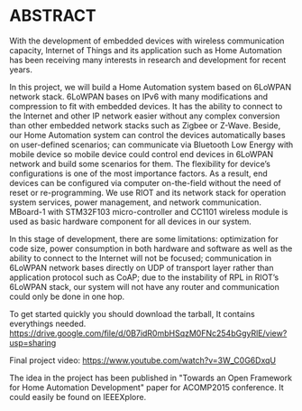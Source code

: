 ABSTRACT
==========
With the development of embedded devices with wireless communication capacity, Internet of Things and its application such as Home Automation has been receiving many interests in research and development for recent years. 

In this project, we will build a Home Automation system based on 6LoWPAN network stack. 6LoWPAN bases on IPv6 with many modifications and compression to fit with embedded devices. It has the ability to connect to the Internet and other IP network easier without any complex conversion than other embedded network stacks such as Zigbee or Z-Wave. Beside, our Home Automation system can control the devices automatically bases on user-defined scenarios; can communicate via Bluetooth Low Energy with mobile device so mobile device could control end devices in 6LoWPAN network and build some scenarios for them. The flexibility for device’s configurations is one of the most importance factors. As a result, end devices can be configured via computer on-the-field without the need of reset or re-programming. We use RIOT and its network stack for operation system services, power management, and network communication. MBoard-1 with STM32F103 micro-controller and CC1101 wireless module is used as basic hardware component for all devices in our system. 

In this stage of development, there are some limitations: optimization for code size, power consumption in both hardware and software as well as the ability to connect to the Internet will not be focused; communication in 6LoWPAN network bases directly on UDP of transport layer rather than application protocol such as CoAP; due to the instability of RPL in RIOT’s 6LoWPAN stack, our system will not have any router and communication could only be done in one hop.

To get started quickly you should download the tarball, It contains everythings needed.
https://drive.google.com/file/d/0B7idR0mbHSqzM0FNc254bGgyRlE/view?usp=sharing

Final project video:
https://www.youtube.com/watch?v=3W_C0G6DxqU

The idea in the project has been published in "Towards an Open Framework for Home Automation Development" paper for ACOMP2015 conference. It could easily be found on IEEEXplore.

